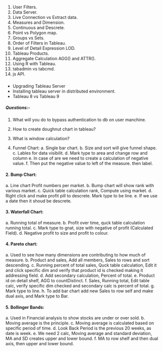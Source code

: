 1. User Filters.
2. Data Server.
3. Live Connection vs Extract data.
4. Measures and Dimension.
5. Continuous and Descrete.
6. Point vs Polygon map.
7. Groups vs Sets.                
8. Order of Filters in Tableau.
9. Level of Detail Expression LOD.
10. Tableau Products.
11. Aggregate Calculation AGG() and ATTR().
12. Using R with Tableau.
13. tabadmin vs tabcmd.
14. js API.

##### 
* Upgrading Tableau Server
* Installing tableau server in distributed environment.
* Tableau 8 vs Tableau 9

##### Questions:-
1. What will you do to bypass authentication to db on user manchine.
2. How to create doughnut chart in tableau?
3. What is window calculation?


1. Funnel Chart:
  a. Single bar chart.
  b. Size and sort will give funnel shape.
  c. Lables for data visibilit.
  d. Mark type to area and change row and column
  e. In case of are we need to create a calculation of negative value.
  f. Then put the negative value to left of the measure. then label.

#### 2. Bump Chart:
  a. Line chart Profit numbers per market.
  b. Bump chart will show rank with various market.
  c. Quick table calculation rank, Compute using market.
  d. Right click and make profit pill to descrete. Mark type to be line.
  e. If we use a date then it shoud be descrete.
  
#### 3. Waterfall Chart:
  a. Running total of measure.
  b. Profit over time, quck table calculation running total.
  c. Mark type to gnat, size with negative of profit (Calculated Field).
  d. Negative profit to size and profit to colour.
  
#### 4. Pareto chart:
  a. Used to see how many dimensions are contributing to how much of measure.
  b. Product and sales, Add all members, Sales to rows and sort descending.
  c. Running percent of total sales, Quck table calculation, Edit it and click specific dim and verify that product id is checked making it addressing field.
  d. Add secondary calculation, Percent of total.
  e. Product id on detail shelf, AGG to countDistinct.
  f. Sales, Running total, Edit table calc, verify specific dim checked and secondary calc is percent of total.
  g. Mark type to line.
  h. To add bar chart add new Sales to row self and make dual axis, and Mark type to Bar.
 
#### 5. Bollinger Bands:
  a. Used in Financial analysis to show stocks are under or over sold.
  b. Moving average is the principle.
  c. Moving average is calculated based on specific period of time.
  d. Look Back Period is the previous 20 weeks, as date is week.
  e. We need 2 calc, Moving average and standard deviation, MA and SD creates upper and lower bound.
  f. MA to row shelf and then dual axis, then upper and lower bound.
 
